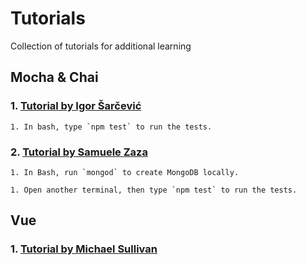 # Tutorials

Collection of tutorials for additional learning


## Mocha & Chai

### 1. [Tutorial by Igor Šarčević](https://semaphoreci.com/community/tutorials/getting-started-with-node-js-and-mocha)

    1. In bash, type `npm test` to run the tests.


### 2. [Tutorial by Samuele Zaza](https://scotch.io/tutorials/test-a-node-restful-api-with-mocha-and-chai)

    1. In Bash, run `mongod` to create MongoDB locally.

    1. Open another terminal, then type `npm test` to run the tests.


## Vue

### 1. [Tutorial by Michael Sullivan](https://www.linkedin.com/learning/learning-vue-js/)